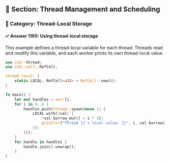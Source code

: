 ## 📘 Section: Thread Management and Scheduling  
### 🔹 Category: Thread-Local Storage  
#### ✅ Answer 1165: Using thread-local storage

This example defines a thread-local variable for each thread. Threads read and modify this variable, and each worker prints its own thread-local value.

```rust
use std::thread;
use std::cell::RefCell;

thread_local! {
    static LOCAL: RefCell<u32> = RefCell::new(0);
}

fn main() {
    let mut handles = vec![];
    for i in 0..4 {
        handles.push(thread::spawn(move || {
            LOCAL.with(|val| {
                *val.borrow_mut() = i * 10;
                println!("Thread {}'s local value: {}", i, val.borrow());
            });
        }));
    }
    for handle in handles {
        handle.join().unwrap();
    }
}
```
